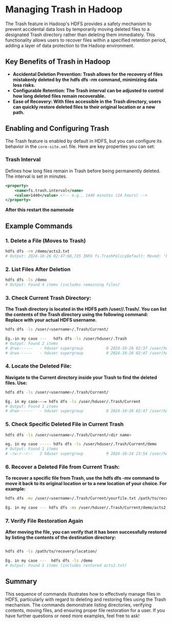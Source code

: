 
# Managing Trash in Hadoop


The Trash feature in Hadoop's HDFS provides a safety mechanism to prevent accidental data loss by temporarily moving deleted files to a designated Trash directory rather than deleting them immediately. This functionality allows users to recover files within a specified retention period, adding a layer of data protection to the Hadoop environment.

## Key Benefits of Trash in Hadoop
- **Accidental Deletion Prevention: Trash allows for the recovery of files mistakenly deleted by the hdfs dfs -rm command, minimizing data loss risks.**
- **Configurable Retention: The Trash interval can be adjusted to control how long deleted files remain recoverable.**
- **Ease of Recovery: With files accessible in the Trash directory, users can quickly restore deleted files to their original location or a new path.**



## Enabling and Configuring Trash

The Trash feature is enabled by default in HDFS, but you can configure its behavior in the `core-site.xml` file. Here are key properties you can set:

### Trash Interval
Defines how long files remain in Trash before being permanently deleted. The interval is set in minutes.

```xml
<property>
    <name>fs.trash.interval</name>
    <value>1440</value> <!-- e.g., 1440 minutes (24 hours) -->
</property>
```
**After this restart the namenode**

## Example Commands

### 1. Delete a File (Moves to Trash)

```bash
hdfs dfs -rm /demo/acts2.txt
# Output: 2024-10-26 02:47:08,735 INFO fs.TrashPolicyDefault: Moved: 'hdfs://manager:9000/demo/acts2.txt' to trash at: hdfs://manager:9000/user/hduser/.Trash/Current/demo/acts2.txt
```

### 2. List Files After Deletion

```bash
hdfs dfs -ls /demo
# Output: Found 4 items (includes remaining files)
```

### 3. Check Current Trash Directory:

**The Trash directory is located in the HDFS path /user/<username>/.Trash/.
You can list the contents of the Trash directory using the following command:
Replace <username> with your actual HDFS username.**

```bash
hdfs dfs -ls /user/<username>/.Trash/Current/

Eg.-in my case ---   hdfs dfs -ls /user/hduser/.Trash
# Output: Found 2 items
# drwx------   - hduser supergroup          0 2024-10-26 02:37 /user/hduser/.Trash/241026024000
# drwx------   - hduser supergroup          0 2024-10-26 02:47 /user/hduser/.Trash/Current
```

### 4. Locate the Deleted File: 
**Navigate to the Current directory inside your Trash to find the deleted files. Use:**

```bash
hdfs dfs -ls /user/<username>/.Trash/Current/

Eg. in my case---= hdfs dfs -ls /user/hduser/.Trash/Current
# Output: Found 1 items
# drwx------   - hduser supergroup          0 2024-10-26 02:47 /user/hduser/.Trash/Current/demo
```

### 5. Check Specific Deleted File in Current Trash

```bash
hdfs dfs -ls /user/<username>/.Trash/Current/<dir name>

eg. in my case ----- hdfs dfs -ls /user/hduser/.Trash/Current/demo
# Output: Found 1 items
# -rw-r--r--   2 hduser supergroup          9 2024-10-24 23:54 /user/hduser/.Trash/Current/demo/acts2.txt
```

### 6. Recover  a Deleted File from Current Trash:

**To recover a specific file from Trash, use the hdfs dfs -mv command to move it back        to its original location or to a new location of your choice. For example:**

```bash
hdfs dfs -mv /user/<username>/.Trash/Current/yourfile.txt /path/to/recovery/location/

Eg. in my case --- hdfs dfs -mv /user/hduser/.Trash/Current/demo/acts2.txt /demo
```

### 7. Verify File Restoration Again
**After moving the file, you can verify that it has been successfully restored by listing the contents of the destination directory:**

```bash

hdfs dfs -ls /path/to/recovery/location/

Eg. in my case ---  hdfs dfs -ls /demo
# Output: Found 5 items (includes restored acts2.txt)
```

## Summary

This sequence of commands illustrates how to effectively manage files in HDFS, particularly with regard to deleting and restoring files using the Trash mechanism. The commands demonstrate listing directories, verifying contents, moving files, and ensuring proper file restoration for a user. If you have further questions or need more examples, feel free to ask!




